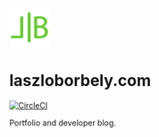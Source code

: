 [![laszloborbely.com](src/assets/logo.png)](https://laszloborbely.com)

# laszloborbely.com

[![CircleCI](https://dl.circleci.com/status-badge/img/circleci/TGBigTiT6XaXL1AJ6eQozq/UEncME5mJKU7jdpiop5v4z/tree/release.svg?style=shield&circle-token=d98e89e4b643d287549b0862d7fc7a40916a7637)](https://app.circleci.com/pipelines/circleci/TGBigTiT6XaXL1AJ6eQozq/UEncME5mJKU7jdpiop5v4z)

Portfolio and developer blog.